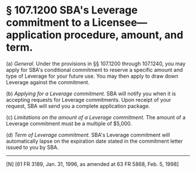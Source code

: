 # § 107.1200   SBA's Leverage commitment to a Licensee—application procedure, amount, and term.

(a) *General.* Under the provisions in §§ 107.1200 through 107.1240, you may apply for SBA's conditional commitment to reserve a specific amount and type of Leverage for your future use. You may then apply to draw down Leverage against the commitment. 


(b) *Applying for a Leverage commitment.* SBA will notify you when it is accepting requests for Leverage commitments. Upon receipt of your request, SBA will send you a complete application package. 


(c) *Limitations on the amount of a Leverage commitment.* The amount of a Leverage commitment must be a multiple of $5,000.


(d) *Term of Leverage commitment.* SBA's Leverage commitment will automatically lapse on the expiration date stated in the commitment letter issued to you by SBA.



---

[N] [61 FR 3189, Jan. 31, 1996, as amended at 63 FR 5868, Feb. 5, 1998]




